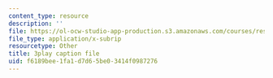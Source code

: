 ```yaml
---
content_type: resource
description: ''
file: https://ol-ocw-studio-app-production.s3.amazonaws.com/courses/res-15-003-shaping-the-future-of-work-15-662x-spring-2016/f6189bee1fa1d7d65be03414f0987276_PZQgldCzIjs.srt
file_type: application/x-subrip
resourcetype: Other
title: 3play caption file
uid: f6189bee-1fa1-d7d6-5be0-3414f0987276
---
```


